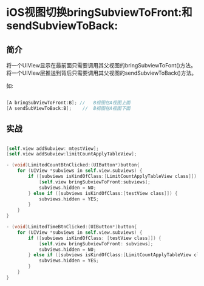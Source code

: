 # iOS视图切换bringSubviewToFront:和sendSubviewToBack:

## 简介

将一个UIView显示在最前面只需要调用其父视图的bringSubviewToFont()方法。
将一个UIView层推送到背后只需要调用其父视图的sendSubviewToBack()方法。

如:

``` Objective-C

[A bringSubViewToFront:B]; //	B视图在A视图上面
[A sendSubViewToBack:B];	//	B视图在A视图下面

```

## 实战

``` Objective-C

[self.view addSubview: mtestView];
[self.view addSubview:limitCountApplyTableView];

- (void)LimitedCountBtnClicked:(UIButton*)button{
	for (UIView *subviews in self.view.subviews) {
		if ([subviews isKindOfClass:[LimitCountApplyTableView class]]) {
			[self.view bringSubviewToFront:subviews];
			subviews.hidden = NO;
		} else if ([subviews isKindOfClass:[testView class]]) {
			subviews.hidden = YES;
		}
	}
}

- (void)LimitedTimeBtnClicked:(UIButton*)button{
	for (UIView *subviews in self.view.subviews) {
		if ([subviews isKindOfClass: [testView class]]) {
			[self.view bringSubviewToFront: subviews];
			subviews.hidden = NO;
		} else if ([subviews isKindOfClass:[LimitCountApplyTableView class]]) 		{
			subviews.hidden = YES;
		}
	}
}

```